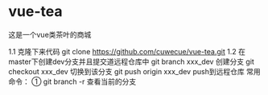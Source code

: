 # vue-tea
这是一个vue类茶叶的商城

1.1 克隆下来代码 git clone  https://github.com/cuwecue/vue-tea.git
1.2 在master下创建dev分支并且提交道远程仓库中 
    git branch xxx_dev  创建分支
    git checkout xxx_dev  切换到该分支
    git push origin xxx_dev push到远程仓库
常用命令：
① git branch -r 查看当前的分支

